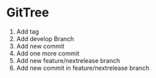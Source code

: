 # GitTree
1. Add tag
2. Add develop Branch 
3. Add new commit
4. Add one more commit
5. Add new feature/nextrelease branch
6. Add new commit in feature/nextrelease branch
